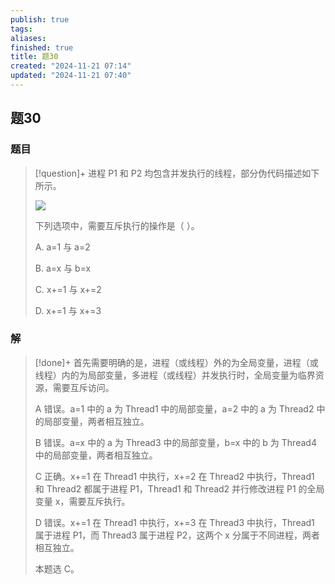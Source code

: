 ```yaml
---
publish: true
tags: 
aliases: 
finished: true
title: 题30
created: "2024-11-21 07:14"
updated: "2024-11-21 07:40"
---
```

## 题30
### 题目
> [!question]+
> 进程 P1 和 P2 均包含并发执行的线程，部分伪代码描述如下所示。
> 
> ![](https://img.hwenyi.live/202411211513214.webp)
> 
> 下列选项中，需要互斥执行的操作是（ ）。
> 
> A. a=1 与 a=2
> 
> B. a=x 与 b=x
> 
> C. x+=1 与 x+=2
> 
> D. x+=1 与 x+=3
### 解
> [!done]+
> 首先需要明确的是，进程（或线程）外的为全局变量，进程（或线程）内的为局部变量，多进程（或线程）并发执行时，全局变量为临界资源，需要互斥访问。
> 
> A 错误。a=1 中的 a 为 Thread1 中的局部变量，a=2 中的 a 为 Thread2 中的局部变量，两者相互独立。
> 
> B 错误。a=x 中的 a 为 Thread3 中的局部变量，b=x 中的 b 为 Thread4 中的局部变量，两者相互独立。
> 
> C 正确。x+=1 在 Thread1 中执行，x+=2 在 Thread2 中执行，Thread1 和 Thread2 都属于进程 P1，Thread1 和 Thread2 并行修改进程 P1 的全局变量 x，需要互斥执行。
> 
> D 错误。x+=1 在 Thread1 中执行，x+=3 在 Thread3 中执行，Thread1 属于进程 P1，而 Thread3 属于进程 P2，这两个 x 分属于不同进程，两者相互独立。
> 
> 本题选 C。